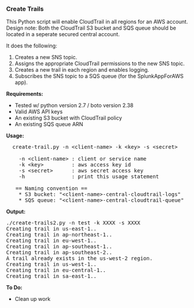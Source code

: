 ### Create Trails

This Python script will enable CloudTrail in all regions for an AWS account.  Design note: Both the CloudTrail S3 bucket and SQS queue should be located in a seperate secured central account.

It does the following:
<ol>
  <li> Creates a new SNS topic.
  <li> Assigns the appropriate CloudTrail permissions to the new SNS topic.
  <li> Creates a new trail in each region and enables logging.
  <li> Subscribes the SNS topic to a SQS queue (for the SplunkAppForAWS app).
</ol>

<b>Requirements:</b>
<ul>
 <li> Tested w/ python version 2.7 / boto version 2.38
 <li> Valid AWS API keys
 <li> An existing S3 bucket with CloudTrail policy
 <li> An existing SQS queue ARN
</ul>

<b> Usage: </b>

<pre>
  create-trail.py -n &lt;client-name&gt; -k &lt;key&gt; -s &lt;secret&gt;

    -n &lt;client-name&gt; : client or service name
    -k &lt;key&gt;         : aws access key id
    -s &lt;secret&gt;      : aws secret access key
    -h               : print this usage statement

   == Naming convention ==
    * S3 bucket: "&lt;client-name&gt;-central-cloudtrail-logs"
    * SQS queue: "&lt;client-name&gt;-central-cloudtrail-queue"
</pre>

<b> Output: </b>

<pre>
./create-trails2.py -n test -k XXXX -s XXXX
Creating trail in us-east-1..
Creating trail in ap-northeast-1..
Creating trail in eu-west-1..
Creating trail in ap-southeast-1..
Creating trail in ap-southeast-2..
A trail already exists in the us-west-2 region.
Creating trail in us-west-1..
Creating trail in eu-central-1..
Creating trail in sa-east-1..
</pre>

<b> To Do: </b>
<ul>
  <li> Clean up work
</ul>
